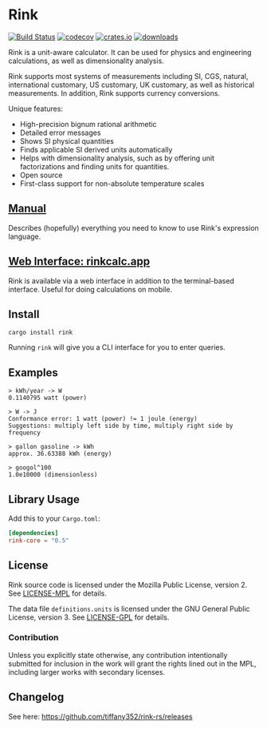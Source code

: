 # Rink

[![Build Status](https://travis-ci.org/tiffany352/rink-rs.svg?branch=master)](https://travis-ci.org/tiffany352/rink-rs)
[![codecov](https://codecov.io/gh/tiffany352/rink-rs/branch/master/graph/badge.svg)](https://codecov.io/gh/tiffany352/rink-rs)
[![crates.io](https://img.shields.io/crates/v/rink)](https://crates.io/crates/rink)
[![downloads](https://img.shields.io/crates/d/rink)](https://crates.io/crates/rink)

Rink is a unit-aware calculator. It can be used for physics and
engineering calculations, as well as dimensionality analysis.

Rink supports most systems of measurements including SI, CGS, natural,
international customary, US customary, UK customary, as well as
historical measurements. In addition, Rink supports currency
conversions.

Unique features:

- High-precision bignum rational arithmetic
- Detailed error messages
- Shows SI physical quantities
- Finds applicable SI derived units automatically
- Helps with dimensionality analysis, such as by offering unit
  factorizations and finding units for quantities.
- Open source
- First-class support for non-absolute temperature scales

## [Manual](https://github.com/tiffany352/rink-rs/wiki/Rink-Manual)

Describes (hopefully) everything you need to know to use Rink's
expression language.

## [Web Interface: rinkcalc.app](https://rinkcalc.app)

Rink is available via a web interface in addition to the terminal-based
interface. Useful for doing calculations on mobile.

## Install

`cargo install rink`

Running `rink` will give you a CLI interface for you to enter queries.

## Examples

```
> kWh/year -> W
0.1140795 watt (power)
```

```
> W -> J
Conformance error: 1 watt (power) != 1 joule (energy)
Suggestions: multiply left side by time, multiply right side by frequency
```

```
> gallon gasoline -> kWh
approx. 36.63388 kWh (energy)
```

```
> googol^100
1.0e10000 (dimensionless)
```

## Library Usage

Add this to your `Cargo.toml`:

```toml
[dependencies]
rink-core = "0.5"
```

## License

Rink source code is licensed under the Mozilla Public License, version
2. See [LICENSE-MPL](./LICENSE-MPL) for details.

The data file `definitions.units` is licensed under the GNU General
Public License, version 3. See [LICENSE-GPL](./LICENSE-GPL) for details.

### Contribution

Unless you explicitly state otherwise, any contribution intentionally
submitted for inclusion in the work will grant the rights lined out in
the MPL, including larger works with secondary licenses.

## Changelog

See here: https://github.com/tiffany352/rink-rs/releases
